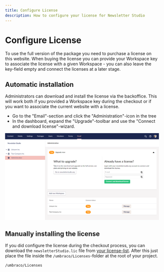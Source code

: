 ```yaml
---
title: Configure License
description: How to configure your license for Newsletter Studio
---
```

# Configure License
To use the full version of the package you need to purchase a license on this website. When buying the license you can provide your Workspace key to associate the license with a given Workspace - you can also leave the key-field empty and connect the licenses at a later stage.

## Automatic installation
Administrators can download and install the license via the backoffice. This will work both if you provided a Workspace key during the checkout or if you want to associate the current website with a license.

* Go to the "Email"-section and click the "Administration"-icon in the tree
* In the dashboard, expand the "Upgrade"-toolbar and use the "Connect and download license"-wizard.

![administration-license](/media/administration-license.png)



## Manually installing the license

If you did configure the license during the checkout process, you can download the `newsletterStudio.lic` file from [your license-list](/account/). After this just place the file inside the `/umbraco/Licenses`-folder at the root of your project.

```
/umbraco/Licenses
```



